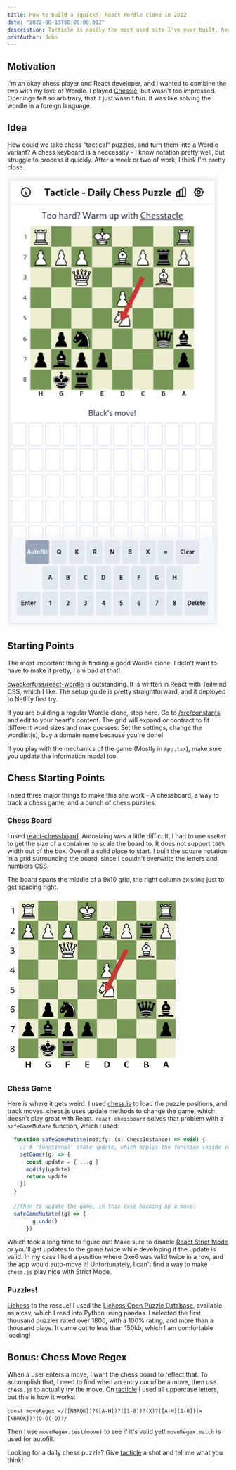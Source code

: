 ```yaml
---
title: How to build a (quick!) React Wordle clone in 2022
date: "2022-06-13T00:00:00.01Z"
description: Tacticle is easily the most used site I've ever built, here's the tools that I used, and some lessons learned!
postAuthor: John
---
```


## Motivation

I'm an okay chess player and React developer, and I wanted to combine the two with my love of Wordle. I played [Chessle](https://jackli.gg/chessle/), but wasn't too impressed. Openings felt so arbitrary, that it just wasn't fun. It was like solving the wordle in a foreign language.

## Idea

How could we take chess "tactical" puzzles, and turn them into a Wordle variant? A chess keyboard is a neccessity - I know notation pretty well, but struggle to process it quickly. After a week or two of work, I think I'm pretty close.

![Game Sample](./game.png)

## Starting Points

The most important thing is finding a good Wordle clone. I didn't want to have to make it pretty, I am bad at that!

[cwackerfuss/react-wordle](https://github.com/cwackerfuss/react-wordle) is outstanding. It is written in React with Tailwind CSS, which I like. The setup guide is pretty straightforward, and it deployed to Netlify first try.

If you are building a regular Wordle clone, stop here. Go to [/src/constants](https://github.com/cwackerfuss/react-wordle/tree/main/src/constants) and edit to your heart's content. The grid will expand or contract to fit different word sizes and max guesses. Set the settings, change the wordlist(s), buy a domain name because you're done!

If you play with the mechanics of the game (Mostly in `App.tsx`), make sure you update the information modal too.

## Chess Starting Points

I need three major things to make this site work - A chessboard, a way to track a chess game, and a bunch of chess puzzles.

### Chess Board

I used [react-chessboard](https://github.com/Clariity/react-chessboard). Autosizing was a little difficult, I had to use `useRef` to get the size of a container to scale the board to. It does not support `100%` width out of the box. Overall a solid place to start. I built the square notation in a grid surrounding the board, since I couldn't overwrite the letters and numbers CSS.

The board spans the middle of a 9x10 grid, the right column existing just to get spacing right.

![Chess Board Example](./board.png)

### Chess Game

Here is where it gets weird. I used [chess.js](https://github.com/jhlywa/chess.js/blob/master/README.md) to load the puzzle positions, and track moves. chess.js uses update methods to change the game, which doesn't play great with React. `react-chessboard` solves that problem with a `safeGameMutate` function, which I used:

```js
  function safeGameMutate(modify: (x: ChessInstance) => void) {
    // A 'functional' state update, which applys the function inside setGame to the old state
    setGame((g) => {
      const update = { ...g }
      modify(update)
      return update
    })
  }

  //Then to update the game, in this case backing up a move:
  safeGameMutate((g) => {
        g.undo()
      })
```

Which took a long time to figure out! Make sure to disable [React Strict Mode](/why-react-functions-run-twice/) or you'll get updates to the game twice while developing if the update is valid. In my case I had a position where Qxe6 was valid twice in a row, and the app would auto-move it! Unfortunately, I can't find a way to make `chess.js` play nice with Strict Mode.

### Puzzles!

[Lichess](https://lichess.org) to the rescue! I used the [Lichess Open Puzzle Database](https://database.lichess.org/#puzzles), available as a csv, which I read into Python using pandas. I selected the first thousand puzzles rated over 1800, with a 100% rating, and more than a thousand plays. It came out to less than 150kb, which I am comfortable loading!

## Bonus: Chess Move Regex

When a user enters a move, I want the chess board to reflect that. To accomplish that, I need to find when an entry *could* be a move, then use `chess.js` to actually try the move. On [tacticle](https://tacticle.co) I used all uppercase letters, but this is how it works:

`const moveRegex =/([NBRQK])?([A-H])?([1-8])?(X)?([A-H][1-8])(=[NBRQK])?|O-O(-O)?/`

Then I use `moveRegex.test(move)` to see if it's valid yet! `moveRegex.match` is used for autofill.

Looking for a daily chess puzzle? Give [tacticle](https://tacticle.co) a shot and tell me what you think!
